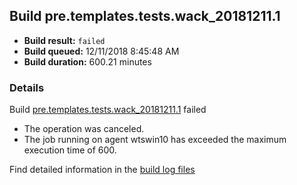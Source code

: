 ## Build pre.templates.tests.wack_20181211.1
- **Build result:** `failed`
- **Build queued:** 12/11/2018 8:45:48 AM
- **Build duration:** 600.21 minutes
### Details
Build [pre.templates.tests.wack_20181211.1](https://winappstudio.visualstudio.com/web/build.aspx?pcguid=a4ef43be-68ce-4195-a619-079b4d9834c2&builduri=vstfs%3a%2f%2f%2fBuild%2fBuild%2f26726) failed

+ The operation was canceled.
+ The job running on agent wtswin10 has exceeded the maximum execution time of 600.

Find detailed information in the [build log files](https://uwpctdiags.blob.core.windows.net/buildlogs/pre.templates.tests.wack_20181211.1_logs.zip)
